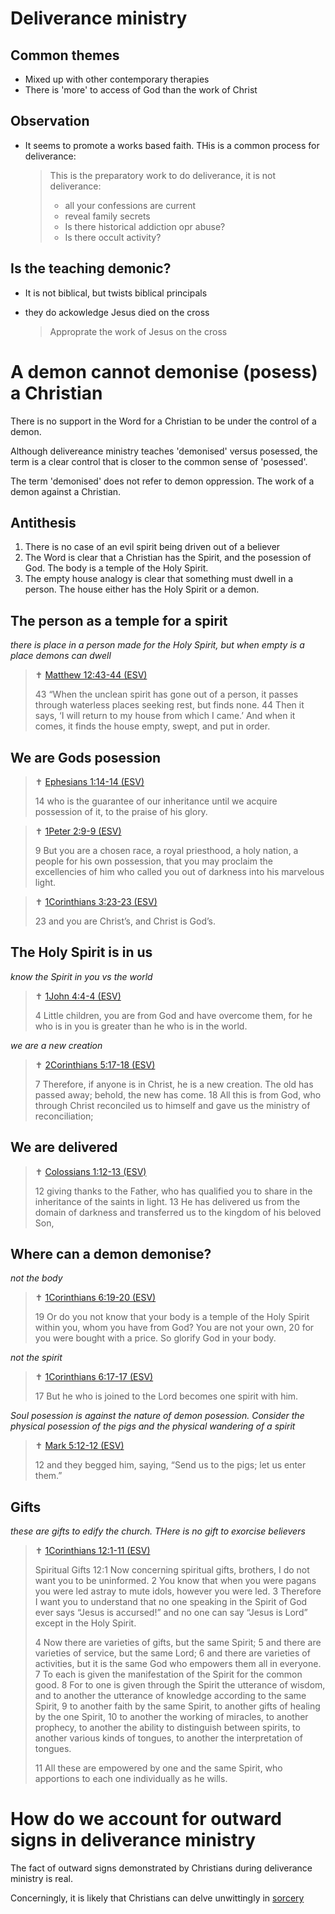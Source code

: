 # Deliverance ministry

## Common themes

* Mixed up with other contemporary therapies
* There is 'more' to access of God than the work of Christ


## Observation

* It seems to promote a works based faith. THis is a common process for deliverance:

    > This is the preparatory work to do deliverance, it is not deliverance:
    >
    > - all your confessions are current
    > - reveal family secrets
    > - Is there historical addiction opr abuse?
    > - Is there occult activity?

## Is the teaching demonic?

* It is not biblical, but twists biblical principals
* they do ackowledge Jesus died on the cross 

    > Approprate the work of Jesus on the cross



# A demon cannot demonise (posess) a Christian

There is no support in the Word for a Christian to be under the control of a demon.

Although delivereance ministry teaches 'demonised' versus posessed, the term is a clear control that is closer to the common sense of 'posessed'. 

The term 'demonised' does not refer to demon oppression. The work of a demon against a Christian.

## Antithesis

1. There is no case of an evil spirit being driven out of a believer
1. The Word is clear that a Christian has the Spirit, and the posession of God. The body is a temple of the Holy Spirit.
1. The empty house analogy is clear that something must dwell in a person. The house either has the Holy Spirit or a demon.

## The person as a temple for a spirit

*there is place in a person made for the Holy Spirit, but when empty is a place demons can dwell*

> ✝️ [Matthew 12:43-44 (ESV)](https://esv.literalword.com/?q=Matthew+12%3A43-44)
>
> 43 “When the unclean spirit has gone out of a person, it passes through waterless places seeking rest, but finds none. 44 Then it says, ‘I will return to my house from which I came.’ And when it comes, it finds the house empty, swept, and put in order.

## We are Gods posession

> ✝️ [Ephesians 1:14-14 (ESV)](https://esv.literalword.com/?q=Ephesians+1%3A14-14)
>
> 14 who is the guarantee of our inheritance until we acquire possession of it, to the praise of his glory.


> ✝️ [1Peter 2:9-9 (ESV)](https://esv.literalword.com/?q=1Peter+2%3A9-9)
>
> 9 But you are a chosen race, a royal priesthood, a holy nation, a people for his own possession, that you may proclaim the excellencies of him who called you out of darkness into his marvelous light.

> ✝️ [1Corinthians 3:23-23 (ESV)](https://esv.literalword.com/?q=1Corinthians+3%3A23-23)
>
> 23 and you are Christ’s, and Christ is God’s.

## The Holy Spirit is in us

*know the Spirit in you vs the world*

> ✝️ [1John 4:4-4 (ESV)](https://esv.literalword.com/?q=1John+4%3A4-4)
>
> 4 Little children, you are from God and have overcome them, for he who is in you is greater than he who is in the world.

*we are a new creation*

> ✝️ [2Corinthians 5:17-18 (ESV)](https://esv.literalword.com/?q=2Corinthians+5%3A17-18)
>
> 7 Therefore, if anyone is in Christ, he is a new creation. The old has passed away; behold, the new has come. 18 All this is from God, who through Christ reconciled us to himself and gave us the ministry of reconciliation;

## We are delivered

> ✝️ [Colossians 1:12-13 (ESV)](https://esv.literalword.com/?q=Colossians+1%3A12-13)
>
> 12 giving thanks to the Father, who has qualified you to share in the inheritance of the saints in light. 13 He has delivered us from the domain of darkness and transferred us to the kingdom of his beloved Son,

## Where can a demon demonise?

*not the body*

> ✝️ [1Corinthians 6:19-20 (ESV)](https://esv.literalword.com/?q=1Corinthians+6%3A19-20)
>
> 19 Or do you not know that your body is a temple of the Holy Spirit within you, whom you have from God? You are not your own, 20 for you were bought with a price. So glorify God in your body.

*not the spirit*

> ✝️ [1Corinthians 6:17-17 (ESV)](https://esv.literalword.com/?q=1Corinthians+6%3A17-17)
>
> 17 But he who is joined to the Lord becomes one spirit with him.

*Soul posession is against the nature of demon posession. Consider the physical posession of the pigs and the physical wandering of a spirit*

> ✝️ [Mark 5:12-12 (ESV)](https://esv.literalword.com/?q=Mark+5%3A12-12)
>
> 12 and they begged him, saying, “Send us to the pigs; let us enter them.”




## Gifts

*these are gifts to edify the church. THere is no gift to exorcise believers*

> ✝️ [1Corinthians 12:1-11 (ESV)](https://esv.literalword.com/?q=1Corinthians+12%3A1-11)
>
> Spiritual Gifts
> 12:1 Now concerning spiritual gifts, brothers, I do not want you to be uninformed. 2 You know that when you were pagans you were led astray to mute idols, however you were led. 3 Therefore I want you to understand that no one speaking in the Spirit of God ever says “Jesus is accursed!” and no one can say “Jesus is Lord” except in the Holy Spirit.
> 
> 4 Now there are varieties of gifts, but the same Spirit; 5 and there are varieties of service, but the same Lord; 6 and there are varieties of activities, but it is the same God who empowers them all in everyone. 7 To each is given the manifestation of the Spirit for the common good. 8 For to one is given through the Spirit the utterance of wisdom, and to another the utterance of knowledge according to the same Spirit, 9 to another faith by the same Spirit, to another gifts of healing by the one Spirit, 10 to another the working of miracles, to another prophecy, to another the ability to distinguish between spirits, to another various kinds of tongues, to another the interpretation of tongues. 
> 
> 11 All these are empowered by one and the same Spirit, who apportions to each one individually as he wills.

# How do we account for outward signs in deliverance ministry

The fact of outward signs demonstrated by Christians during deliverance ministry is real. 

Concerningly, it is likely that Christians can delve unwittingly in [sorcery](sorcery.md)


